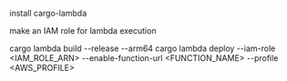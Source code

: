 install cargo-lambda

make an IAM role for lambda execution

cargo lambda build --release --arm64
cargo lambda deploy --iam-role <IAM_ROLE_ARN> --enable-function-url <FUNCTION_NAME> --profile <AWS_PROFILE>